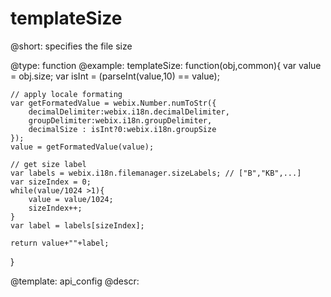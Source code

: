 templateSize
=============

@short:
	specifies the file size

@type: function
@example:
templateSize: function(obj,common){
    var value = obj.size;
    var isInt = (parseInt(value,10) == value);
 
    // apply locale formating
    var getFormatedValue = webix.Number.numToStr({
        decimalDelimiter:webix.i18n.decimalDelimiter,
        groupDelimiter:webix.i18n.groupDelimiter,
        decimalSize : isInt?0:webix.i18n.groupSize
    });
    value = getFormatedValue(value); 
 
    // get size label
    var labels = webix.i18n.filemanager.sizeLabels; // ["B","KB",...]
    var sizeIndex = 0;
    while(value/1024 >1){
        value = value/1024;
        sizeIndex++;
    }
    var label = labels[sizeIndex];
 
    return value+""+label;
}

@template:	api_config
@descr:


